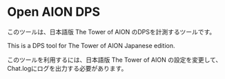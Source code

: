 # Open AION DPS

このツールは、日本語版 The Tower of AION のDPSを計測するツールです。

This is a DPS tool for The Tower of AION Japanese edition.

このツールを利用するには、日本語版 The Tower of AION の設定を変更して、Chat.logにログを出力する必要があります。
